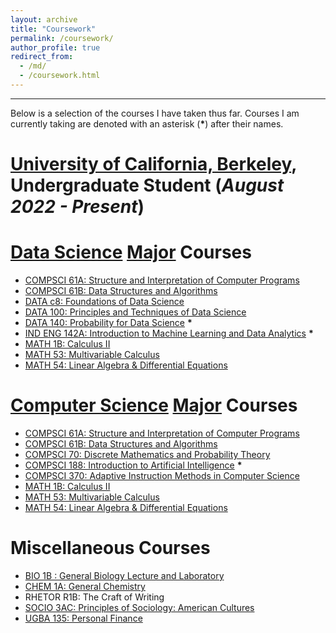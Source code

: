 ```yaml
---
layout: archive
title: "Coursework"
permalink: /coursework/
author_profile: true
redirect_from: 
  - /md/
  - /coursework.html
---
```

---

Below is a selection of the courses I have taken thus far. Courses I am currently taking are denoted with an asterisk (__*__) after their names.

__[University of California, Berkeley](https://www.berkeley.edu/)__, Undergraduate Student (_August 2022 - Present_)
======
# [Data Science](https://cdss.berkeley.edu/dsus) [Major](https://cdss.berkeley.edu/dsus/academics/data-science-major) Courses
* <a href = "https://cs61a.org/" target = "_blank">COMPSCI 61A: Structure and Interpretation of Computer Programs</a>
* <a href = "https://fa23.datastructur.es/" target = "_blank">COMPSCI 61B: Data Structures and Algorithms</a>
* <a href = "http://www.data8.org/fa22/" target = "_blank">DATA c8: Foundations of Data Science</a>
* <a href = "https://ds100.org" target = "_blank">DATA 100: Principles and Techniques of Data Science</a>
* <a href = "http://prob140.org/" target = "_blank">DATA 140: Probability for Data Science</a> __*__ 
* <a href = "https://classes.berkeley.edu/content/2024-fall-indeng-142a-1-lec-1" target = "_blank">IND ENG 142A: Introduction to Machine Learning and Data Analytics</a> __*__ 
* <a href = "https://math.berkeley.edu/courses/overview/lowerdivcourses/math1b" target = "_blank">MATH 1B: Calculus II</a>
* <a href = "https://math.berkeley.edu/courses/overview/lowerdivcourses/math53" target = "_blank">MATH 53: Multivariable Calculus</a>
* <a href = "https://math.berkeley.edu/courses/overview/lowerdivcourses/math54" target = "_blank">MATH 54: Linear Algebra & Differential Equations</a>


# [Computer Science](https://eecs.berkeley.edu/cs/) [Major](https://eecs.berkeley.edu/academics/undergraduate/cs-ba/) Courses
* <a href = "https://cs61a.org/" target = "_blank">COMPSCI 61A: Structure and Interpretation of Computer Programs</a>
* <a href = "https://fa23.datastructur.es/" target = "_blank">COMPSCI 61B: Data Structures and Algorithms</a>
* <a href = "http://www.eecs70.org/" target = "_blank">COMPSCI 70: Discrete Mathematics and Probability Theory</a>
* <a href = "https://inst.eecs.berkeley.edu/~cs188/sp24/" target = "_blank">COMPSCI 188: Introduction to Artificial Intelligence</a> __*__ 
* <a href = "https://www2.eecs.berkeley.edu/Courses/CS370/" target = "_blank">COMPSCI 370: Adaptive Instruction Methods in Computer Science</a>
* <a href = "https://math.berkeley.edu/courses/overview/lowerdivcourses/math1b" target = "_blank">MATH 1B: Calculus II</a>
* <a href = "https://math.berkeley.edu/courses/overview/lowerdivcourses/math53" target = "_blank">MATH 53: Multivariable Calculus</a>
* <a href = "https://math.berkeley.edu/courses/overview/lowerdivcourses/math54" target = "_blank">MATH 54: Linear Algebra & Differential Equations</a>


# Miscellaneous Courses
* <a href = "https://classes.berkeley.edu/content/2023-fall-biology-1b-001-lec-001" target = "_blank">BIO 1B : General Biology Lecture and Laboratory</a>
* <a href = "https://slc.berkeley.edu/programs/science/courses-supported/chemistry-1a-1al" target = "_blank">CHEM 1A: General Chemistry</a>
* RHETOR R1B: The Craft of Writing
* <a href = "https://classes.berkeley.edu/content/2023-fall-sociol-3ac-001-lec-001" target = "_blank">SOCIO 3AC: Principles of Sociology: American Cultures</a>
* <a href = "https://classes.berkeley.edu/content/2024-fall-ugba-135-001-lec-001" target = "_blank">UGBA 135: Personal Finance</a>
